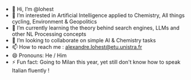- 👋 Hi, I’m @lohest
- 👀 I’m interested in Artificial Intelligence applied to Chemistry, All things cycling, Environment & Geopolitics
- 🌱 I’m currently learning the theory behind search engines, LLMs and other NL Processing concepts
- 💞️ I’m looking to collaborate on simple AI & Chemistry tasks
- 📫 How to reach me : alexandre.lohest@etu.unistra.fr
- 😄 Pronouns: He / Him
- ⚡ Fun fact: Going to Milan this year, yet still don't know how to speak Italian fluently !

<!---
lohest/lohest is a ✨ special ✨ repository because its `README.md` (this file) appears on your GitHub profile.
You can click the Preview link to take a look at your changes.
--->
